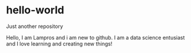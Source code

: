 # hello-world
Just another repository

Hello,
I am Lampros and i am new to github. I am a data science entusiast and I love
learning and creating new things!
